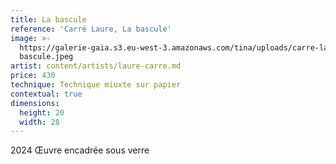 ```yaml
---
title: La bascule
reference: 'Carré Laure, La bascule'
image: >-
  https://galerie-gaia.s3.eu-west-3.amazonaws.com/tina/uploads/carre-laure/galerie-gaia-carre-laure-la
  bascule.jpeg
artist: content/artists/laure-carre.md
price: 430
technique: Technique miuxte sur papier
contextual: true
dimensions:
  height: 20
  width: 28
---
```


2024 Œuvre encadrée sous verre 
